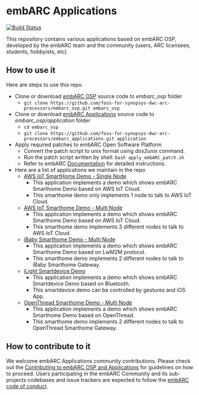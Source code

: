 
# embARC Applications
[![Build Status](https://travis-ci.org/foss-for-synopsys-dwc-arc-processors/embarc_applications.svg?branch=master)](https://travis-ci.org/foss-for-synopsys-dwc-arc-processors/embarc_applications)

This repository contains various applications based on embARC OSP, developed by the embARC team and the community (users, ARC licensees, students, hobbyists, etc).

## How to use it
Here are steps to use this repo.
- Clone or download [embARC OSP](https://github.com/foss-for-synopsys-dwc-arc-processors/embarc_osp) source code to *embarc_osp* folder
    + `git clone https://github.com/foss-for-synopsys-dwc-arc-processors/embarc_osp.git embarc_osp`
- Clone or download [embARC Applications](https://github.com/foss-for-synopsys-dwc-arc-processors/embarc_applications) source code to *embarc_osp/application* folder
    + `cd embarc_osp`
    + `git clone https://github.com/foss-for-synopsys-dwc-arc-processors/embarc_applications.git application`
- Apply required patches to embARC Open Software Platform
    + Convert the patch script to unix format using *dos2unix* command.
    + Run the patch script written by shell: `bash apply_embARC_patch.sh`
    + Refer to embARC [Documentation](https://foss-for-synopsys-dwc-arc-processors.github.io/embarc_osp/doc/embARC_Document/html/page_example_usage.html#EMBARC_APPLY_PATCHES) for detailed instructions.
- Here are a list of applications we maintain in the repo
    + [AWS IoT SmartHome Demo - Single Node](aws_iot_smarthome)
        * This application implements a demo which shows embARC Smarthome Demo based on AWS IoT Cloud.
        * This smarthome demo only implements 1 node to talk to AWS IoT Cloud.
    + [AWS IoT Smarthome Demo - Multi Node](aws_iot_smarthome_multinode)
        * This application implements a demo which shows embARC Smarthome Demo based on AWS IoT Cloud.
        * This smarthome demo implements 3 different nodes to talk to AWS IoT Cloud.
    + [iBaby Smarthome Demo - Multi Node](ibaby_smarthome_multinode)
        * This application implements a demo which shows embARC Smarthome Demo based on LwM2M protocol.
        * This smarthome demo implements 2 different nodes to talk to iBaby Smarthome Gateway.
    + [iLight Smartdevice Demo](ilight_smartdevice)
        * This application implements a demo which shows embARC Smartdevice Demo based on Bluetooth.
        * This smartdevice demo can be controlled by gestures and iOS App.
    + [OpenThread Smarthome Demo - Multi Node](ot_smarthome_multinode)
        * This application implements a demo which shows embARC Smarthome Demo based on OpenThread.
        * This smarthome demo implements 2 different nodes to talk to OpenThread Smarthome Gateway.

## How to contribute to it
We welcome embARC Applications community contributions. Please check out the [Contributing to embARC OSP and Applications](.github/CONTRIBUTING.md) for guidelines on how to proceed. Users participating in the embARC Community and its sub-projects codebases and issue trackers are expected to follow the [embARC code of conduct](https://github.com/foss-for-synopsys-dwc-arc-processors/embarc_osp/blob/master/.github/CODE_OF_CONDUCT.md).
